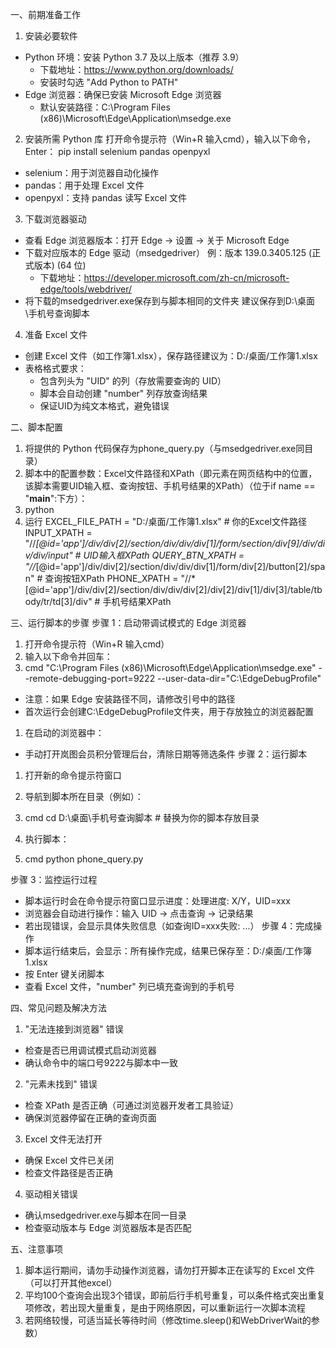 一、前期准备工作
1. 安装必要软件
- Python 环境：安装 Python 3.7 及以上版本（推荐 3.9）
  - 下载地址：https://www.python.org/downloads/
  - 安装时勾选 "Add Python to PATH"
- Edge 浏览器：确保已安装 Microsoft Edge 浏览器
  - 默认安装路径：C:\Program Files (x86)\Microsoft\Edge\Application\msedge.exe
2. 安装所需 Python 库
打开命令提示符（Win+R 输入cmd），输入以下命令，Enter：
pip install selenium pandas openpyxl

- selenium：用于浏览器自动化操作
- pandas：用于处理 Excel 文件
- openpyxl：支持 pandas 读写 Excel 文件
3. 下载浏览器驱动
- 查看 Edge 浏览器版本：打开 Edge → 设置 → 关于 Microsoft Edge
- 下载对应版本的 Edge 驱动（msedgedriver）    例：版本 139.0.3405.125 (正式版本) (64 位)
  - 下载地址：https://developer.microsoft.com/zh-cn/microsoft-edge/tools/webdriver/
- 将下载的msedgedriver.exe保存到与脚本相同的文件夹   建议保存到D:\桌面\手机号查询脚本
4. 准备 Excel 文件
- 创建 Excel 文件（如工作簿1.xlsx），保存路径建议为：D:/桌面/工作簿1.xlsx
- 表格格式要求：
  - 包含列头为 "UID" 的列（存放需要查询的 UID）
  - 脚本会自动创建 "number" 列存放查询结果
  - 保证UID为纯文本格式，避免错误

二、脚本配置
1. 将提供的 Python 代码保存为phone_query.py（与msedgedriver.exe同目录）
2. 脚本中的配置参数：Excel文件路径和XPath（即元素在网页结构中的位置，该脚本需要UID输入框、查询按钮、手机号结果的XPath）（位于if name == "__main__":下方）：
3. python
4. 运行
EXCEL_FILE_PATH = "D:/桌面/工作簿1.xlsx"  # 你的Excel文件路径
INPUT_XPATH = "//*[@id='app']/div/div[2]/section/div/div/div[1]/form/section/div[9]/div/div/div/input"  # UID输入框XPath
QUERY_BTN_XPATH = "//*[@id='app']/div/div[2]/section/div/div/div[1]/form/div[2]/button[2]/span"  # 查询按钮XPath
PHONE_XPATH = "//*[@id='app']/div/div[2]/section/div/div/div[2]/div[2]/div[1]/div[3]/table/tbody/tr/td[3]/div"  # 手机号结果XPath

三、运行脚本的步骤
步骤 1：启动带调试模式的 Edge 浏览器
1. 打开命令提示符（Win+R 输入cmd）
2. 输入以下命令并回车：
3. cmd
"C:\Program Files (x86)\Microsoft\Edge\Application\msedge.exe" --remote-debugging-port=9222 --user-data-dir="C:\EdgeDebugProfile"

  - 注意：如果 Edge 安装路径不同，请修改引号中的路径
  - 首次运行会创建C:\EdgeDebugProfile文件夹，用于存放独立的浏览器配置
1. 在启动的浏览器中：
  - 手动打开岚图会员积分管理后台，清除日期等筛选条件
步骤 2：运行脚本
1. 打开新的命令提示符窗口
2. 导航到脚本所在目录（例如）：
3. cmd
cd D:\桌面\手机号查询脚本  # 替换为你的脚本存放目录

1. 执行脚本：
2. cmd
python phone_query.py

步骤 3：监控运行过程
- 脚本运行时会在命令提示符窗口显示进度：处理进度: X/Y，UID=xxx
- 浏览器会自动进行操作：输入 UID → 点击查询 → 记录结果
- 若出现错误，会显示具体失败信息（如查询ID=xxx失败: ...）
步骤 4：完成操作
- 脚本运行结束后，会显示：所有操作完成，结果已保存至：D:/桌面/工作簿1.xlsx
- 按 Enter 键关闭脚本
- 查看 Excel 文件，"number" 列已填充查询到的手机号
  
四、常见问题及解决方法
1. "无法连接到浏览器" 错误
  - 检查是否已用调试模式启动浏览器
  - 确认命令中的端口号9222与脚本中一致
2. "元素未找到" 错误
  - 检查 XPath 是否正确（可通过浏览器开发者工具验证）
  - 确保浏览器停留在正确的查询页面
3. Excel 文件无法打开
  - 确保 Excel 文件已关闭
  - 检查文件路径是否正确
4. 驱动相关错误
  - 确认msedgedriver.exe与脚本在同一目录
  - 检查驱动版本与 Edge 浏览器版本是否匹配

五、注意事项
1. 脚本运行期间，请勿手动操作浏览器，请勿打开脚本正在读写的 Excel 文件（可以打开其他excel）
2. 平均100个查询会出现3个错误，即前后行手机号重复，可以条件格式突出重复项修改，若出现大量重复，是由于网络原因，可以重新运行一次脚本流程
3. 若网络较慢，可适当延长等待时间（修改time.sleep()和WebDriverWait的参数）

